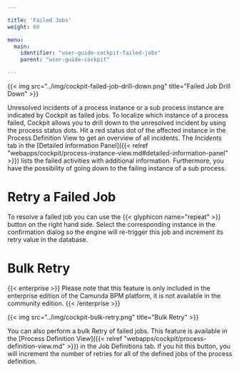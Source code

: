 ```yaml
---

title: 'Failed Jobs'
weight: 60

menu:
  main:
    identifier: "user-guide-cockpit-failed-jobs"
    parent: "user-guide-cockpit"

---
```



{{< img src="../img/cockpit-failed-job-drill-down.png" title="Failed Job Drill Down" >}}

Unresolved incidents of a process instance or a sub process instance are indicated by Cockpit as failed jobs. To localize which instance of a process failed, Cockpit allows you to drill down to the unresolved incident by using the process status dots. Hit a red status dot of the affected instance in the Process Definition View to get an overview of all incidents. The *Incidents* tab in the [Detailed Information Panel]({{< relref "webapps/cockpit/process-instance-view.md#detailed-information-panel" >}}) lists the failed activities with additional information. Furthermore, you have the possibility of going down to the failing instance of a sub process.


# Retry a Failed Job

To resolve a failed job you can use the {{< glyphicon name="repeat" >}} button on the right hand side. Select the corresponding instance in the confirmation dialog so the engine will re-trigger this job and increment its retry value in the database.


# Bulk Retry

{{< enterprise >}}
  Please note that this feature is only included in the enterprise edition of the Camunda BPM platform, it is not available in the community edition.
{{< /enterprise >}}

{{< img src="../img/cockpit-bulk-retry.png" title="Bulk Retry" >}}

You can also perform a bulk Retry of failed jobs. This feature is available in the [Process Definition View]({{< relref "webapps/cockpit/process-definition-view.md" >}}) in the Job Definitions tab. If you hit this button, you will increment the number of retries for all of the defined jobs of the process definition.

